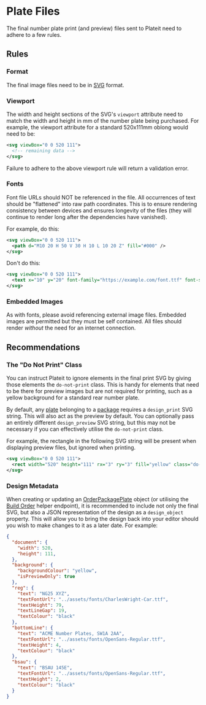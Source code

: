 # Plate Files

The final number plate print (and preview) files sent to Plateit need to adhere to a few rules.

## Rules

### Format

The final image files need to be in [SVG](https://developer.mozilla.org/en-US/docs/Web/SVG) format.

### Viewport

The width and height sections of the SVG's `viewport` attribute need to match the width and height in mm of the number plate being purchased. For example, the viewport attribute for a standard 520x111mm oblong would need to be:

```xml
<svg viewBox="0 0 520 111">
  <!-- remaining data -->
</svg>
```

Failure to adhere to the above viewport rule will return a validation error.

### Fonts

Font file URLs should NOT be referenced in the file. All occurrences of text should be "flattened" into raw path coordinates. This is to ensure rendering consistency between devices and ensures longevity of the files (they will continue to render long after the dependencies have vanished).

For example, do this:

```xml
<svg viewBox="0 0 520 111">
  <path d="M10 20 H 50 V 30 H 10 L 10 20 Z" fill="#000" />
</svg>
```

Don't do this:

```xml
<svg viewBox="0 0 520 111">
  <text x="10" y="20" font-family="https://example.com/font.ttf" font-size="24">Text</text>
</svg>
```
### Embedded Images

As with fonts, please avoid referencing external image files. Embedded images are permitted but they must be self contained. All files should render *without* the need for an internet connection.

## Recommendations

### The "Do Not Print" Class

You can instruct Plateit to ignore elements in the final print SVG by giving those elements the `do-not-print` class. This is handy for elements that need to be there for preview images but are not required for printing, such as a yellow background for a standard rear number plate.

By default, any [plate](/objects/order-package-plate.md) belonging to a [package](/objects/order-package.md) requires a `design_print` SVG string. This will also act as the preview by default. You can optionally pass an entirely different `design_preview` SVG string, but this may not be necessary if you can effectively utilise the `do-not-print` class.

For example, the rectangle in the following SVG string will be present when displaying preview files, but ignored when printing.

```xml
<svg viewBox="0 0 520 111">
  <rect width="520" height="111" rx="3" ry="3" fill="yellow" class="do-not-print"></rect>
</svg>
```

### Design Metadata

When creating or updating an [OrderPackagePlate](/objects/order-package-plate.md) object (or utilising the [Build Order](/actions/build-order.md) helper endpoint), it is recommended to include not only the final SVG, but also a JSON representation of the design as a `design_object` property. This will allow you to bring the design back into your editor should you wish to make changes to it as a later date. For example:

```json
{
  "document": {
    "width": 520,
    "height": 111,
  },
  "background": {
    "backgroundColour": "yellow",
    "isPreviewOnly": true
  },
  "reg": {
    "text": "NG25 XYZ",
    "textFontUrl": "../assets/fonts/CharlesWright-Car.ttf",
    "textHeight": 79,
    "textLineGap": 19,
    "textColour": "black"
  },
  "bottomLine": {
    "text": "ACME Number Plates, SW1A 2AA",
    "textFontUrl": "../assets/fonts/OpenSans-Regular.ttf",
    "textHeight": 4,
    "textColour": "black"
  },
  "bsau": {
    "text": "BSAU 145E",
    "textFontUrl": "../assets/fonts/OpenSans-Regular.ttf",
    "textHeight": 2,
    "textColour": "black"
  }
}
```